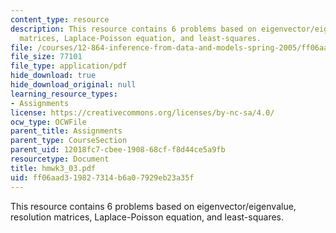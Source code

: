 ```yaml
---
content_type: resource
description: This resource contains 6 problems based on eigenvector/eigenvalue, resolution
  matrices, Laplace-Poisson equation, and least-squares.
file: /courses/12-864-inference-from-data-and-models-spring-2005/ff06aad319827314b6a07929eb23a35f_hmwk3_03.pdf
file_size: 77101
file_type: application/pdf
hide_download: true
hide_download_original: null
learning_resource_types:
- Assignments
license: https://creativecommons.org/licenses/by-nc-sa/4.0/
ocw_type: OCWFile
parent_title: Assignments
parent_type: CourseSection
parent_uid: 12018fc7-cbee-1908-68cf-f8d44ce5a9fb
resourcetype: Document
title: hmwk3_03.pdf
uid: ff06aad3-1982-7314-b6a0-7929eb23a35f
---
```

This resource contains 6 problems based on eigenvector/eigenvalue, resolution matrices, Laplace-Poisson equation, and least-squares.